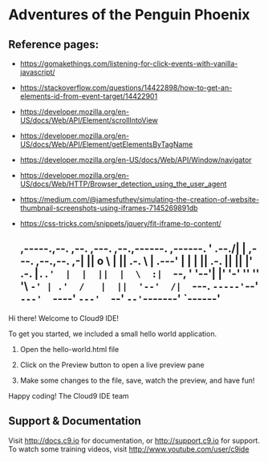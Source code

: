 # Adventures of the Penguin Phoenix

## Reference pages:
* https://gomakethings.com/listening-for-click-events-with-vanilla-javascript/
* https://stackoverflow.com/questions/14422898/how-to-get-an-elements-id-from-event-target/14422901
* https://developer.mozilla.org/en-US/docs/Web/API/Element/scrollIntoView
* https://developer.mozilla.org/en-US/docs/Web/API/Element/getElementsByTagName
* https://developer.mozilla.org/en-US/docs/Web/API/Window/navigator
* https://developer.mozilla.org/en-US/docs/Web/HTTP/Browser_detection_using_the_user_agent
* https://medium.com/@jamesfuthey/simulating-the-creation-of-website-thumbnail-screenshots-using-iframes-7145269891db
* https://css-tricks.com/snippets/jquery/fit-iframe-to-content/




     ,-----.,--.                  ,--. ,---.   ,--.,------.  ,------.
    '  .--./|  | ,---. ,--.,--. ,-|  || o   \  |  ||  .-.  \ |  .---'
    |  |    |  || .-. ||  ||  |' .-. |`..'  |  |  ||  |  \  :|  `--, 
    '  '--'\|  |' '-' ''  ''  '\ `-' | .'  /   |  ||  '--'  /|  `---.
     `-----'`--' `---'  `----'  `---'  `--'    `--'`-------' `------'
    ----------------------------------------------------------------- 


Hi there! Welcome to Cloud9 IDE!

To get you started, we included a small hello world application.

1) Open the hello-world.html file

2) Click on the Preview button to open a live preview pane

3) Make some changes to the file, save, watch the preview, and have fun!

Happy coding!
The Cloud9 IDE team


## Support & Documentation

Visit http://docs.c9.io for documentation, or http://support.c9.io for support.
To watch some training videos, visit http://www.youtube.com/user/c9ide
